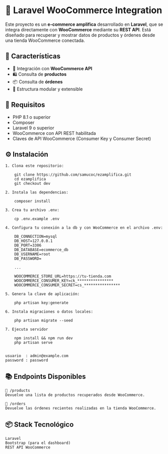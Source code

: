 # 🛒 Laravel WooCommerce Integration

Este proyecto es un **e-commerce amplifica** desarrollado en **Laravel**, que se integra directamente con **WooCommerce** mediante su **REST API**. Está diseñado para recuperar y mostrar datos de productos y órdenes desde una tienda WooCommerce conectada.


## 🚀 Características

- 🔄 Integración con **WooCommerce API**
- 🛍️ Consulta de **productos**
- 📦 Consulta de **órdenes**
- 🧩 Estructura modular y extensible


## 🔧 Requisitos

- PHP 8.1 o superior  
- Composer  
- Laravel 9 o superior  
- WooCommerce con API REST habilitada  
- Claves de API WooCommerce (Consumer Key y Consumer Secret)


## ⚙️ Instalación

    1. Clona este repositorio:

        git clone https://github.com/samucoc/ezamplifica.git
        cd ezamplifica
        git checkout dev

    2. Instala las dependencias:

        composer install

    3. Crea tu archivo .env:    

        cp .env.example .env

    4. Configura tu conexión a la db y con WooCommerce en el archivo .env:

        DB_CONNECTION=mysql
        DB_HOST=127.0.0.1
        DB_PORT=3306
        DB_DATABASE=ecommerce_db
        DB_USERNAME=root
        DB_PASSWORD=

        ...

        WOOCOMMERCE_STORE_URL=https://tu-tienda.com
        WOOCOMMERCE_CONSUMER_KEY=ck_****************
        WOOCOMMERCE_CONSUMER_SECRET=cs_****************

    5. Genera la clave de aplicación:

        php artisan key:generate

    6. Instala migraciones o datos locales:

        php artisan migrate --seed

    7. Ejecuta servidor
        
        npm install && npm run dev 
        php artisan serve


    usuario  : admin@example.com
    password : password


## 📚 Endpoints Disponibles
    🔹 /products
    Devuelve una lista de productos recuperados desde WooCommerce.

    🔹 /orders
    Devuelve las órdenes recientes realizadas en la tienda WooCommerce.

## 📦 Stack Tecnológico
    Laravel
    Bootstrap (para el dashboard)
    REST API WooCommerce

